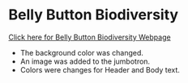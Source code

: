 # Belly Button Biodiversity

[Click here for Belly Button Biodiversity Webpage](https://psidhu42.github.io/belly-button-biodiversity/)

* The background color was changed.
* An image was added to the jumbotron.
* Colors were changes for Header and Body text.